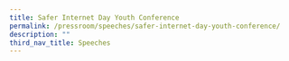 ```yaml
---
title: Safer Internet Day Youth Conference
permalink: /pressroom/speeches/safer-internet-day-youth-conference/
description: ""
third_nav_title: Speeches
---
```

